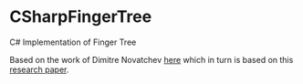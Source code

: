 # CSharpFingerTree
C# Implementation of Finger Tree

Based on the work of Dimitre Novatchev [here](https://dnovatchev.wordpress.com/2008/07/20/the-swiss-army-knife-of-data-structures-in-c/) which in turn is based on this [research paper](http://www.staff.city.ac.uk/~ross/papers/FingerTree.html). 
